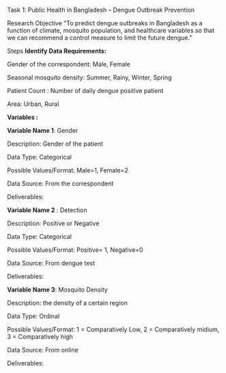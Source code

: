 Task 1: Public Health in Bangladesh – Dengue Outbreak Prevention

Research Objective
"To predict dengue outbreaks in Bangladesh as a function of climate, mosquito population, and healthcare variables so that we can recommend a control measure to limit the future dengue."

Steps
**Identify Data Requirements:**


Gender of the correspondent: Male, Female

Seasonal mosquito density: Summer, Rainy, Winter, Spring

Patient Count : Number of daily dengue positive patient

Area: Urban, Rural


**Variables :**

**Variable Name 1**: Gender


Description: Gender of the patient


Data Type: Categorical


Possible Values/Format: Male=1, Female=2

Data Source: From the correspondent

Deliverables:


**Variable Name 2** : Detection


Description: Positive or Negative


Data Type: Categorical


Possible Values/Format: Positive= 1, Negative=0


Data Source: From dengue test


Deliverables:



**Variable Name 3**: Mosquito Density


Description: the density of a certain region


Data Type: Ordinal


Possible Values/Format: 1 = Comparatively Low, 2 = Comparatively midium, 3 = Comparatively high


Data Source: From online


Deliverables:

